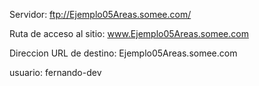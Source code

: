 

Servidor: ftp://Ejemplo05Areas.somee.com/

Ruta de acceso al sitio:  www.Ejemplo05Areas.somee.com
 
Direccion URL de destino: Ejemplo05Areas.somee.com
 
usuario:  fernando-dev
